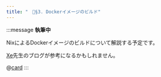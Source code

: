 ```yaml
---
title: "　🚧§3. Dockerイメージのビルド"
---
```


:::message
**執筆中**

NixによるDockerイメージのビルドについて解説する予定です。

[Xe](https://github.com/Xe)先生のブログが参考になるかもしれません。

@[card](https://xeiaso.net/talks/2024/nix-docker-build/)
:::
